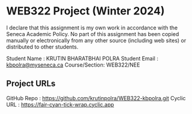 # WEB322 Project (Winter 2024)

I declare that this assignment is my own work in accordance with the Seneca Academic Policy.
No part of this assignment has been copied manually or electronically from any other source
(including web sites) or distributed to other students.

Student Name  : KRUTIN BHARATBHAI POLRA
Student Email : kbpolra@myseneca.ca
Course/Section: WEB322/NEE

## Project URLs
GitHub Repo   : https://github.com/krutinpolra/WEB322-kbpolra.git
Cyclic URL    : https://fair-cyan-tick-wrap.cyclic.app
